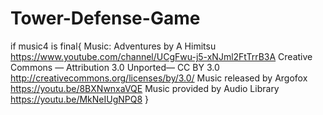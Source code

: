 # Tower-Defense-Game

if music4 is final{
  Music:
  Adventures by A Himitsu https://www.youtube.com/channel/UCgFwu-j5-xNJml2FtTrrB3A Creative Commons — Attribution 3.0 Unported— CC BY 3.0         http://creativecommons.org/licenses/by/3.0/ Music released by Argofox https://youtu.be/8BXNwnxaVQE Music provided by Audio Library https://youtu.be/MkNeIUgNPQ8
  }
